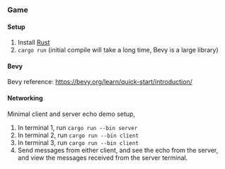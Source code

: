 ### Game

#### Setup
1. Install [Rust](https://www.rust-lang.org/tools/install)
2. `cargo run` (initial compile will take a long time, Bevy is a large library)


#### Bevy

Bevy reference: https://bevy.org/learn/quick-start/introduction/

#### Networking

Minimal client and server echo demo setup,
1. In terminal 1, run `cargo run --bin server`
2. In terminal 2, run `cargo run --bin client`
3. In terminal 3, run `cargo run --bin client`
4. Send messages from either client, and see the echo from the server, and view the messages received from the server terminal.
